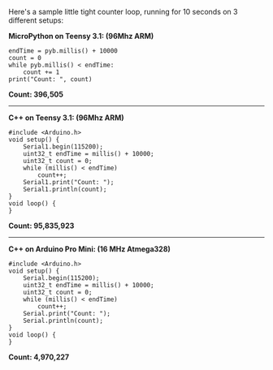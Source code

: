 Here's a sample little tight counter loop, running for 10 seconds on 3 different setups:

**MicroPython on Teensy 3.1: (96Mhz ARM)**

    endTime = pyb.millis() + 10000  
    count = 0  
    while pyb.millis() < endTime:  
        count += 1  
    print("Count: ", count)  

**Count:  396,505**

***

**C++ on Teensy 3.1: (96Mhz ARM)**

    #include <Arduino.h>  
    void setup() {  
        Serial1.begin(115200);  
        uint32_t endTime = millis() + 10000;  
        uint32_t count = 0;  
        while (millis() < endTime)  
            count++;  
        Serial1.print("Count: ");  
        Serial1.println(count);  
    }  
    void loop() {  
    }  

**Count: 95,835,923**

***

**C++ on Arduino Pro Mini: (16 MHz Atmega328)**

    #include <Arduino.h>  
    void setup() {  
        Serial.begin(115200);  
        uint32_t endTime = millis() + 10000;  
        uint32_t count = 0;  
        while (millis() < endTime)  
            count++;  
        Serial.print("Count: ");  
        Serial.println(count);  
    }  
    void loop() {  
    }  

**Count: 4,970,227**
